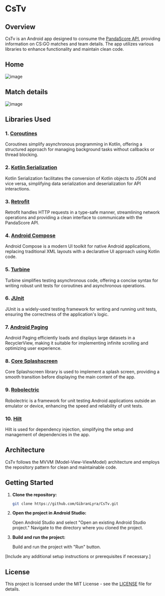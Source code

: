 # CsTv

## Overview

CsTv is an Android app designed to consume the [PandaScore API](https://developers.pandascore.io/),
providing information on CS:GO matches and team details. The app utilizes various libraries to
enhance functionality and maintain clean code.

## Home 
![image](https://github.com/GibranLyra/CsTv/assets/5739609/245869f0-2fd4-4715-bfac-0f16f6aee29a)

## Match details
![image](https://github.com/GibranLyra/CsTv/assets/5739609/1a73f1c2-a1a4-4a5c-9a90-0f9157812f62)



## Libraries Used

### 1. [Coroutines](https://kotlinlang.org/docs/coroutines-overview.html)

Coroutines simplify asynchronous programming in Kotlin, offering a structured approach for managing background tasks without callbacks or thread blocking.

### 2. [Kotlin Serialization](https://github.com/Kotlin/kotlinx.serialization)

Kotlin Serialization facilitates the conversion of Kotlin objects to JSON and vice versa, simplifying data serialization and deserialization for API interactions.

### 3. [Retrofit](https://square.github.io/retrofit/)

Retrofit handles HTTP requests in a type-safe manner, streamlining network operations and providing a clean interface to communicate with the PandaScore API.

### 4. [Android Compose](https://developer.android.com/jetpack/compose)

Android Compose is a modern UI toolkit for native Android applications, replacing traditional XML layouts with a declarative UI approach using Kotlin code.

### 5. [Turbine](https://github.com/cashapp/turbine)

Turbine simplifies testing asynchronous code, offering a concise syntax for writing robust unit tests for coroutines and asynchronous operations.

### 6. [JUnit](https://junit.org/junit5/)

JUnit is a widely-used testing framework for writing and running unit tests, ensuring the correctness of the application's logic.

### 7. [Android Paging](https://developer.android.com/topic/libraries/architecture/paging)

Android Paging efficiently loads and displays large datasets in a RecyclerView, making it suitable for implementing infinite scrolling and optimizing user experience.

### 8. [Core Splashscreen](https://developer.android.com/reference/kotlin/androidx/core/splashscreen/SplashScreen)

Core Splashscreen library is used to implement a splash screen, providing a smooth transition before displaying the main content of the app.

### 9. [Robolectric](https://github.com/robolectric/robolectric)

Robolectric is a framework for unit testing Android applications outside an emulator or device, enhancing the speed and reliability of unit tests.

### 10. [Hilt](https://dagger.dev/hilt/)

Hilt is used for dependency injection, simplifying the setup and management of dependencies in the app.

## Architecture

CsTv follows the MVVM (Model-View-ViewModel) architecture and employs the repository pattern for
clean and maintainable code.

## Getting Started

1. **Clone the repository:**

    ```bash
    git clone https://github.com/GibranLyra/CsTv.git
    ```

2. **Open the project in Android Studio:**

    Open Android Studio and select "Open an existing Android Studio project." Navigate to the directory where you cloned the project.

3. **Build and run the project:**

    Build and run the project with "Run" button.

[Include any additional setup instructions or prerequisites if necessary.]

## License

This project is licensed under the MIT License - see the [LICENSE](LICENSE) file for details.
